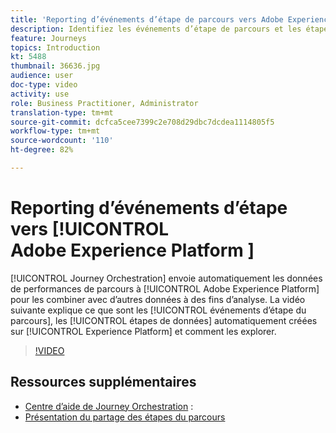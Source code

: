 ```yaml
---
title: 'Reporting d’événements d’étape de parcours vers Adobe Experience Platform '
description: Identifiez les événements d’étape de parcours et les étapes de données et comment les explorer.
feature: Journeys
topics: Introduction
kt: 5488
thumbnail: 36636.jpg
audience: user
doc-type: video
activity: use
role: Business Practitioner, Administrator
translation-type: tm+mt
source-git-commit: dcfca5cee7399c2e708d29dbc7dcdea1114805f5
workflow-type: tm+mt
source-wordcount: '110'
ht-degree: 82%

---
```



# Reporting d’événements d’étape vers [!UICONTROL Adobe Experience Platform ]

[!UICONTROL Journey Orchestration] envoie automatiquement les données de performances de parcours à [!UICONTROL Adobe Experience Platform] pour les combiner avec d’autres données à des fins d’analyse.
La vidéo suivante explique ce que sont les [!UICONTROL événements d’étape du parcours], les [!UICONTROL étapes de données] automatiquement créées sur [!UICONTROL Experience Platform] et comment les explorer.

>[!VIDEO](https://video.tv.adobe.com/v/36636?quality=12)

## Ressources supplémentaires

* [Centre d’aide de Journey Orchestration](https://docs.adobe.com/content/help/fr-FR/journeys/using/journey-orchestration-home.html) :
* [Présentation du partage des étapes du parcours](https://docs.adobe.com/content/help/fr-FR/journeys/using/building-journeys/sharing-journey-steps/sharing-overview.html)
